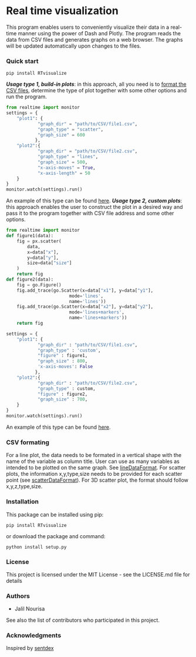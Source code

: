 # Real time visualization
This program enables users to conveniently visualize their data in a real-time manner using the power of Dash and Plotly. The program reads the data from CSV files and generates graphs on a web browser. The graphs will be updated automatically upon changes to the files.

### Quick start
```
pip install RTvisualize
```
***Usage type 1, build-in plots***: in this approach, all you need is to [format the CSV files](#CSV-formating), determine the type of plot together with some other options and run the program.
```python
from realtime import monitor
settings = {
    "plot1": {
            "graph_dir" = "path/to/CSV/file1.csv",
            "graph_type" = "scatter",
            "graph_size" = 600
           },
    "plot2":{
            "graph_dir" = "path/to/CSV/file2.csv",
            "graph_type" = "lines",
            "graph_size" = 500,
            "x-axis-moves" = True,
            "x-axis-length" = 50
    }
}
monitor.watch(settings).run()
```
An example of this type can be found [here](https://github.com/janursa/RTvisualize/blob/master/examples/builtin/).
***Usage type 2, custom plots***: this approach enables the user to construct the plot in a desired way and pass it to the program together with CSV file address and some other options.
```python
from realtime import monitor
def figure1(data):
    fig = px.scatter(
        data,
        x=data["x"],
        y=data["y"],
        size=data["size"]
    )
    return fig
def figure2(data):
    fig = go.Figure()
    fig.add_trace(go.Scatter(x=data["x1"], y=data["y1"],
                        mode='lines',
                        name='lines'))
    fig.add_trace(go.Scatter(x=data["x2"], y=data["y2"],
                        mode='lines+markers',
                        name='lines+markers'))
    return fig

settings = {
    "plot1": {
            "graph_dir" : "path/to/CSV/file1.csv",
            "graph_type" : 'custom',
            "figure" : figure1,
            "graph_size" : 800,
            'x-axis-moves': False
           },
    "plot2":{
            "graph_dir" : "path/to/CSV/file2.csv",
            "graph_type" : custom,
            "figure" : figure2,
            "graph_size" : 700,
    }
}
monitor.watch(settings).run()
```
An example of this type can be found [here](https://github.com/janursa/RTvisualize/blob/master/examples/custom/).

### CSV formating
For a line plot, the data needs to be formated in a vertical shape with the name of the variable as column title. User can use as many variables as intended to be plotted on the same graph. See [lineDataFormat](https://github.com/janursa/RTvisualize/blob/master/examples/builtin/linesdata.csv). For scatter plots, the information x,y,type,size needs to be provided for each scatter point (see [scatterDataFormat](https://github.com/janursa/RTvisualize/blob/master/examples/builtin/scatterdata.csv)). For 3D scatter plot, the format should follow x,y,z,type,size. 
### Installation
This package can be installed using pip:
```
pip install RTvisualize
```
or download the package and command:
```
python install setup.py
```
### License
This project is licensed under the MIT License - see the LICENSE.md file for details

### Authors
* Jalil Nourisa

See also the list of contributors who participated in this project.

### Acknowledgments
Inspired by [sentdex](https://www.youtube.com/channel/UCfzlCWGWYyIQ0aLC5w48gBQ)
